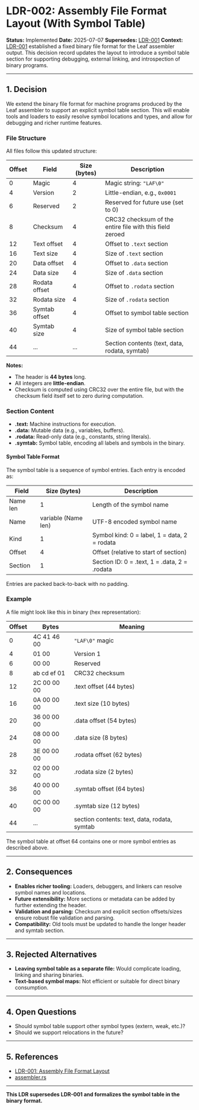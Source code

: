 # LDR-002: Assembly File Format Layout (With Symbol Table)

**Status:** Implemented
**Date:** 2025-07-07
**Supersedes:** [LDR-001](ldr-001-assembly-file-format-layout.md)
**Context:**
[LDR-001](ldr-001-assembly-file-format-layout.md) established a fixed binary file format for the Leaf assembler output.
This decision record updates the layout to introduce a symbol table section for supporting debugging, external linking, and introspection of binary programs.

---

## 1. Decision

We extend the binary file format for machine programs produced by the Leaf assembler to support an explicit symbol table section.
This will enable tools and loaders to easily resolve symbol locations and types, and allow for debugging and richer runtime features.

### File Structure

All files follow this updated structure:

| Offset | Field         | Size (bytes) | Description                                              |
| ------ | ------------- | ------------ | -------------------------------------------------------- |
| 0      | Magic         | 4            | Magic string: `"LAF\0"`                                  |
| 4      | Version       | 2            | Little-endian, e.g., `0x0001`                            |
| 6      | Reserved      | 2            | Reserved for future use (set to 0)                       |
| 8      | Checksum      | 4            | CRC32 checksum of the entire file with this field zeroed |
| 12     | Text offset   | 4            | Offset to `.text` section                                |
| 16     | Text size     | 4            | Size of `.text` section                                  |
| 20     | Data offset   | 4            | Offset to `.data` section                                |
| 24     | Data size     | 4            | Size of `.data` section                                  |
| 28     | Rodata offset | 4            | Offset to `.rodata` section                              |
| 32     | Rodata size   | 4            | Size of `.rodata` section                                |
| 36     | Symtab offset | 4            | Offset to symbol table section                           |
| 40     | Symtab size   | 4            | Size of symbol table section                             |
| 44     | ...           | ...          | Section contents (text, data, rodata, symtab)            |

**Notes:**
- The header is **44 bytes** long.
- All integers are **little-endian**.
- Checksum is computed using CRC32 over the entire file, but with the checksum field itself set to zero during computation.

### Section Content
- **.text:** Machine instructions for execution.
- **.data:** Mutable data (e.g., variables, buffers).
- **.rodata:** Read-only data (e.g., constants, string literals).
- **.symtab:** Symbol table, encoding all labels and symbols in the binary.

#### Symbol Table Format

The symbol table is a sequence of symbol entries. Each entry is encoded as:

| Field    | Size (bytes)        | Description                                   |
| -------- | ------------------- | --------------------------------------------- |
| Name len | 1                   | Length of the symbol name                     |
| Name     | variable (Name len) | UTF-8 encoded symbol name                     |
| Kind     | 1                   | Symbol kind: 0 = label, 1 = data, 2 = rodata  |
| Offset   | 4                   | Offset (relative to start of section)         |
| Section  | 1                   | Section ID: 0 = .text, 1 = .data, 2 = .rodata |

Entries are packed back-to-back with no padding.

### Example

A file might look like this in binary (hex representation):

| Offset | Bytes       | Meaning                                      |
| ------ | ----------- | -------------------------------------------- |
| 0      | 4C 41 46 00 | `"LAF\0"` magic                              |
| 4      | 01 00       | Version 1                                    |
| 6      | 00 00       | Reserved                                     |
| 8      | ab cd ef 01 | CRC32 checksum                               |
| 12     | 2C 00 00 00 | .text offset (44 bytes)                      |
| 16     | 0A 00 00 00 | .text size (10 bytes)                        |
| 20     | 36 00 00 00 | .data offset (54 bytes)                      |
| 24     | 08 00 00 00 | .data size (8 bytes)                         |
| 28     | 3E 00 00 00 | .rodata offset (62 bytes)                    |
| 32     | 02 00 00 00 | .rodata size (2 bytes)                       |
| 36     | 40 00 00 00 | .symtab offset (64 bytes)                    |
| 40     | 0C 00 00 00 | .symtab size (12 bytes)                      |
| 44     | ...         | section contents: text, data, rodata, symtab |

The symbol table at offset 64 contains one or more symbol entries as described above.

---

## 2. Consequences

- **Enables richer tooling:** Loaders, debuggers, and linkers can resolve symbol names and locations.
- **Future extensibility:** More sections or metadata can be added by further extending the header.
- **Validation and parsing:** Checksum and explicit section offsets/sizes ensure robust file validation and parsing.
- **Compatibility:** Old tools must be updated to handle the longer header and symtab section.

---

## 3. Rejected Alternatives

- **Leaving symbol table as a separate file:** Would complicate loading, linking and sharing binaries.
- **Text-based symbol maps:** Not efficient or suitable for direct binary consumption.

---

## 4. Open Questions

- Should symbol table support other symbol types (extern, weak, etc.)?
- Should we support relocations in the future?

---

## 5. References

- [LDR-001: Assembly File Format Layout](ldr-001-assembly-file-format-layout.md)
- [assembler.rs](../leaf-asm/src/assembler.rs)

---

**This LDR supersedes LDR-001 and formalizes the symbol table in the binary format.**
